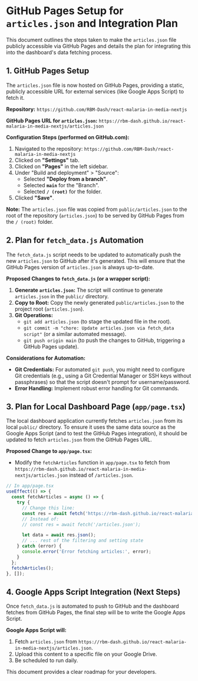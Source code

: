 # GitHub Pages Setup for `articles.json` and Integration Plan

This document outlines the steps taken to make the `articles.json` file publicly accessible via GitHub Pages and details the plan for integrating this into the dashboard's data fetching process.

## 1. GitHub Pages Setup

The `articles.json` file is now hosted on GitHub Pages, providing a static, publicly accessible URL for external services (like Google Apps Script) to fetch it.

**Repository:** `https://github.com/RBM-Dash/react-malaria-in-media-nextjs`

**GitHub Pages URL for `articles.json`:**
`https://rbm-dash.github.io/react-malaria-in-media-nextjs/articles.json`

**Configuration Steps (performed on GitHub.com):**

1.  Navigated to the repository: `https://github.com/RBM-Dash/react-malaria-in-media-nextjs`
2.  Clicked on **"Settings"** tab.
3.  Clicked on **"Pages"** in the left sidebar.
4.  Under "Build and deployment" > "Source":
    *   Selected **"Deploy from a branch"**.
    *   Selected **`main`** for the "Branch".
    *   Selected **`/ (root)`** for the folder.
5.  Clicked **"Save"**.

**Note:** The `articles.json` file was copied from `public/articles.json` to the root of the repository (`articles.json`) to be served by GitHub Pages from the `/ (root)` folder.

## 2. Plan for `fetch_data.js` Automation

The `fetch_data.js` script needs to be updated to automatically push the new `articles.json` to GitHub after it's generated. This will ensure that the GitHub Pages version of `articles.json` is always up-to-date.

**Proposed Changes to `fetch_data.js` (or a wrapper script):**

1.  **Generate `articles.json`:** The script will continue to generate `articles.json` in the `public/` directory.
2.  **Copy to Root:** Copy the newly generated `public/articles.json` to the project root (`articles.json`).
3.  **Git Operations:**
    *   `git add articles.json` (to stage the updated file in the root).
    *   `git commit -m "chore: Update articles.json via fetch_data script"` (or a similar automated message).
    *   `git push origin main` (to push the changes to GitHub, triggering a GitHub Pages update).

**Considerations for Automation:**

*   **Git Credentials:** For automated `git push`, you might need to configure Git credentials (e.g., using a Git Credential Manager or SSH keys without passphrases) so that the script doesn't prompt for username/password.
*   **Error Handling:** Implement robust error handling for Git commands.

## 3. Plan for Local Dashboard Page (`app/page.tsx`)

The local dashboard application currently fetches `articles.json` from its local `public/` directory. To ensure it uses the same data source as the Google Apps Script (and to test the GitHub Pages integration), it should be updated to fetch `articles.json` from the GitHub Pages URL.

**Proposed Change to `app/page.tsx`:**

*   Modify the `fetchArticles` function in `app/page.tsx` to fetch from `https://rbm-dash.github.io/react-malaria-in-media-nextjs/articles.json` instead of `/articles.json`.

```typescript
// In app/page.tsx
useEffect(() => {
  const fetchArticles = async () => {
    try {
      // Change this line:
      const res = await fetch('https://rbm-dash.github.io/react-malaria-in-media-nextjs/articles.json');
      // Instead of:
      // const res = await fetch('/articles.json');

      let data = await res.json();
      // ... rest of the filtering and setting state
    } catch (error) {
      console.error('Error fetching articles:', error);
    }
  };
  fetchArticles();
}, []);
```

## 4. Google Apps Script Integration (Next Steps)

Once `fetch_data.js` is automated to push to GitHub and the dashboard fetches from GitHub Pages, the final step will be to write the Google Apps Script.

**Google Apps Script will:**

1.  Fetch `articles.json` from `https://rbm-dash.github.io/react-malaria-in-media-nextjs/articles.json`.
2.  Upload this content to a specific file on your Google Drive.
3.  Be scheduled to run daily.

This document provides a clear roadmap for your developers.
